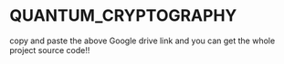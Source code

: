 # QUANTUM_CRYPTOGRAPHY


copy and paste the above Google drive link and you can get the whole project source code!!
